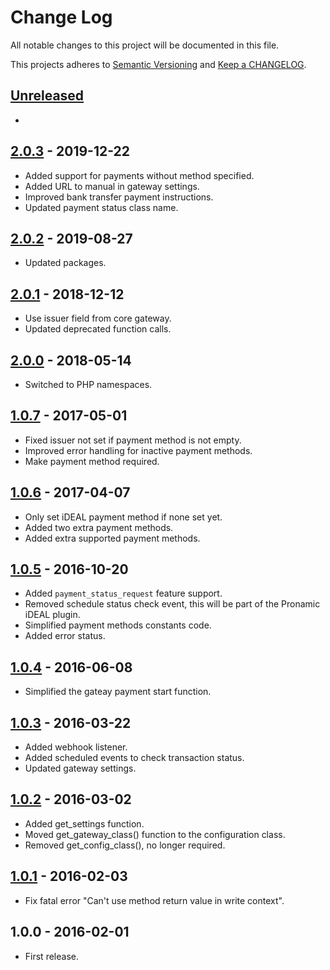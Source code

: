 # Change Log

All notable changes to this project will be documented in this file.

This projects adheres to [Semantic Versioning](http://semver.org/) and [Keep a CHANGELOG](http://keepachangelog.com/).

## [Unreleased][unreleased]
-

## [2.0.3] - 2019-12-22
- Added support for payments without method specified.
- Added URL to manual in gateway settings.
- Improved bank transfer payment instructions.
- Updated payment status class name.

## [2.0.2] - 2019-08-27
- Updated packages.

## [2.0.1] - 2018-12-12
- Use issuer field from core gateway.
- Updated deprecated function calls.

## [2.0.0] - 2018-05-14
- Switched to PHP namespaces.

## [1.0.7] - 2017-05-01
- Fixed issuer not set if payment method is not empty.
- Improved error handling for inactive payment methods.
- Make payment method required.

## [1.0.6] - 2017-04-07
- Only set iDEAL payment method if none set yet.
- Added two extra payment methods.
- Added extra supported payment methods.

## [1.0.5] - 2016-10-20
- Added `payment_status_request` feature support.
- Removed schedule status check event, this will be part of the Pronamic iDEAL plugin.
- Simplified payment methods constants code.
- Added error status.

## [1.0.4] - 2016-06-08
- Simplified the gateay payment start function.

## [1.0.3] - 2016-03-22
- Added webhook listener.
- Added scheduled events to check transaction status.
- Updated gateway settings.

## [1.0.2] - 2016-03-02
- Added get_settings function.
- Moved get_gateway_class() function to the configuration class.
- Removed get_config_class(), no longer required.

## [1.0.1] - 2016-02-03
- Fix fatal error "Can't use method return value in write context".

## 1.0.0 - 2016-02-01
- First release.

[unreleased]: https://github.com/wp-pay-gateways/ing-kassa-compleet/compare/2.0.3...HEAD
[2.0.3]: https://github.com/wp-pay-gateways/ing-kassa-compleet/compare/2.0.2...2.0.3
[2.0.2]: https://github.com/wp-pay-gateways/ing-kassa-compleet/compare/2.0.1...2.0.2
[2.0.1]: https://github.com/wp-pay-gateways/ing-kassa-compleet/compare/2.0.0...2.0.1
[2.0.0]: https://github.com/wp-pay-gateways/ing-kassa-compleet/compare/1.0.7...2.0.0
[1.0.7]: https://github.com/wp-pay-gateways/ing-kassa-compleet/compare/1.0.6...1.0.7
[1.0.6]: https://github.com/wp-pay-gateways/ing-kassa-compleet/compare/1.0.5...1.0.6
[1.0.5]: https://github.com/wp-pay-gateways/ing-kassa-compleet/compare/1.0.4...1.0.5
[1.0.4]: https://github.com/wp-pay-gateways/ing-kassa-compleet/compare/1.0.3...1.0.4
[1.0.3]: https://github.com/wp-pay-gateways/ing-kassa-compleet/compare/1.0.2...1.0.3
[1.0.2]: https://github.com/wp-pay-gateways/ing-kassa-compleet/compare/1.0.1...1.0.2
[1.0.1]: https://github.com/wp-pay-gateways/ing-kassa-compleet/compare/1.0.0...1.0.1
